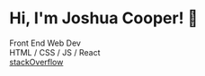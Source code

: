 # Hi, I'm Joshua Cooper! 👋
Front End Web Dev <br> HTML / CSS / JS / React <br>
<a href="https://stackoverflow.com/users/17411692/joshua-cooper" target="_blank">stackOverflow</a>

<!--
**joshcooper6/joshcooper6** is a ✨ _special_ ✨ repository because its `README.md` (this file) appears on your GitHub profile.

Here are some ideas to get you started:

- 🔭 I’m currently working on ...
- 🌱 I’m currently learning ...
- 👯 I’m looking to collaborate on ...
- 🤔 I’m looking for help with ...
- 💬 Ask me about ...
- 📫 How to reach me: ...
- 😄 Pronouns: ...
- ⚡ Fun fact: ...
-->
